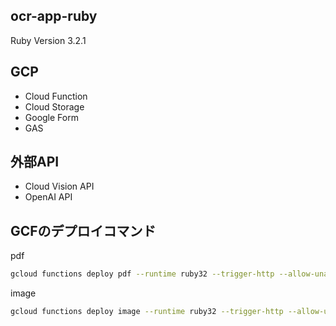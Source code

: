 ## ocr-app-ruby
Ruby Version 3.2.1

## GCP
- Cloud Function
- Cloud Storage
- Google Form
- GAS

## 外部API
- Cloud Vision API
- OpenAI API

## GCFのデプロイコマンド
pdf
```zsh
gcloud functions deploy pdf --runtime ruby32 --trigger-http --allow-unauthenticated
```

image
```zsh
gcloud functions deploy image --runtime ruby32 --trigger-http --allow-unauthenticated
```
